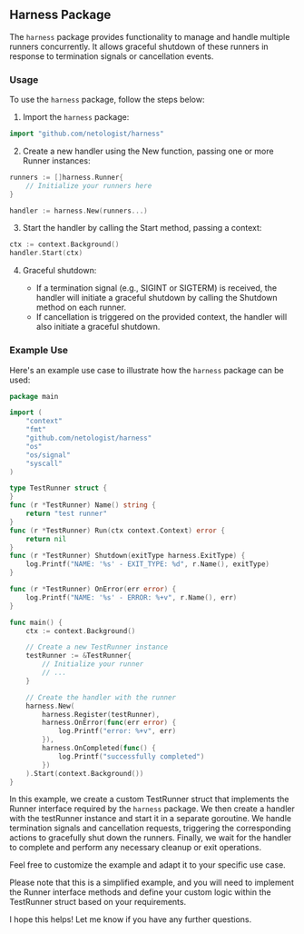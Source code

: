 ## Harness Package
The `harness` package provides functionality to manage and handle multiple runners concurrently. It allows graceful shutdown of these runners in response to termination signals or cancellation events.

### Usage
To use the `harness` package, follow the steps below:

1. Import the `harness` package:

```go
import "github.com/netologist/harness"
```
2. Create a new handler using the New function, passing one or more Runner instances:

```go
runners := []harness.Runner{
    // Initialize your runners here
}

handler := harness.New(runners...)
```

3. Start the handler by calling the Start method, passing a context:

```go
ctx := context.Background()
handler.Start(ctx)
```

4. Graceful shutdown:

   - If a termination signal (e.g., SIGINT or SIGTERM) is received, the handler will initiate a graceful shutdown by calling the Shutdown method on each runner.
   - If cancellation is triggered on the provided context, the handler will also initiate a graceful shutdown.

### Example Use
Here's an example use case to illustrate how the `harness` package can be used:

```go
package main

import (
	"context"
	"fmt"
	"github.com/netologist/harness"
	"os"
	"os/signal"
	"syscall"
)

type TestRunner struct {
}
func (r *TestRunner) Name() string {
	return "test runner"
}
func (r *TestRunner) Run(ctx context.Context) error {
	return nil
}
func (r *TestRunner) Shutdown(exitType harness.ExitType) {
	log.Printf("NAME: '%s' - EXIT_TYPE: %d", r.Name(), exitType)
}

func (r *TestRunner) OnError(err error) {
	log.Printf("NAME: '%s' - ERROR: %+v", r.Name(), err)
}

func main() {
    ctx := context.Background()

	// Create a new TestRunner instance
	testRunner := &TestRunner{
		// Initialize your runner
		// ...
	}

	// Create the handler with the runner
	harness.New(
		harness.Register(testRunner),
		harness.OnError(func(err error) {
			log.Printf("error: %+v", err)
		}),
		harness.OnCompleted(func() {
			log.Printf("successfully completed")
		})
	).Start(context.Background())
}
```

In this example, we create a custom TestRunner struct that implements the Runner interface required by the `harness` package. We then create a handler with the testRunner instance and start it in a separate goroutine. We handle termination signals and cancellation requests, triggering the corresponding actions to gracefully shut down the runners. Finally, we wait for the handler to complete and perform any necessary cleanup or exit operations.

Feel free to customize the example and adapt it to your specific use case.

Please note that this is a simplified example, and you will need to implement the Runner interface methods and define your custom logic within the TestRunner struct based on your requirements.

I hope this helps! Let me know if you have any further questions.